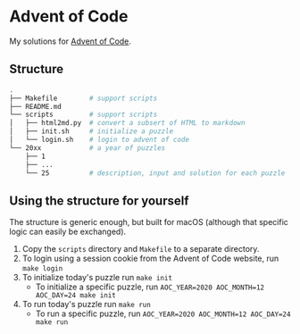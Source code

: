 # Advent of Code

My solutions for [Advent of Code](https://adventofcode.com).

## Structure

```sh
.
├── Makefile        # support scripts
├── README.md
└── scripts         # support scripts
│   ├── html2md.py  # convert a subsert of HTML to markdown
│   ├── init.sh     # initialize a puzzle
│   └── login.sh    # login to advent of code
└── 20xx            # a year of puzzles
    ├── 1
    ├── ...
    └── 25          # description, input and solution for each puzzle
```

## Using the structure for yourself

The structure is generic enough, but built for macOS (although that specific logic can easily be exchanged).

1. Copy the `scripts` directory and `Makefile` to a separate directory.
2. To login using a session cookie from the Advent of Code website, run `make login`
3. To initialize today's puzzle run `make init`
   * To initialize a specific puzzle, run `AOC_YEAR=2020 AOC_MONTH=12 AOC_DAY=24 make init`
4. To run today's puzzle run `make run`
    * To run a specific puzzle, run `AOC_YEAR=2020 AOC_MONTH=12 AOC_DAY=24 make run`
